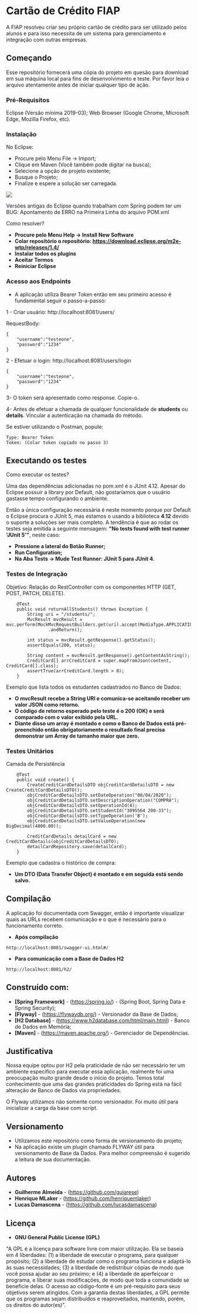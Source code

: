 # Cartão de Crédito FIAP

A FIAP resolveu criar seu próprio cartão de crédito para ser utilizado pelos alunos e para isso necessita de um sistema para gerenciamento e integração com outras empresas.

## Começando

Esse repositório fornecerá uma cópia do projeto em quesão para download em sua máquina local para fins de desenvolvimento e teste.
Por favor leia o arquivo atentamente antes de iniciar qualquer tipo de ação.

### Pré-Requisitos

Eclipse (Versão mínima 2019-03);
Web Browser (Google Chrome, Microsoft Edge, Mozilla Firefox, etc).

### Instalação

No Eclipse:
- Procure pelo Menu File -> Import;
- Clique em Maven (Você também pode digitar na busca);
- Selecione a opção de projeto existente;
- Busque o Projeto;
- Finalize e espere a solução ser carregada.

![](http://g.recordit.co/yjW5uXKND7.gif)

Versões antigas do Eclipse quando trabalham com Spring podem ter um BUG: Apontamento de ERRO na Primeira Linha do arquivo POM.xml

Como resolver?
* **Procure pelo Menu Help -> Install New Software**
* **Colar repositório o repositório: https://download.eclipse.org/m2e-wtp/releases/1.4/**
* **Instalar todos os plugins**
* **Aceitar Termos**
* **Reiniciar Eclipse**

### Acesso aos Endpoints

* A aplicação utiliza Bearer Token então em seu primeiro acesso é fundamental seguir o passo-a-passo:

1 - Criar usuário: http://localhost:8081/users/

RequestBody:
```
{
	"username":"testeone",
	"password":"1234"
}
```

2 - Efetuar o login: http://localhost:8081/users/login

```
{
	"username":"testeone",
	"password":"1234"
}
```

3- O token será apresentado como response. Copie-o.

4- Antes de efetuar a chamada de qualquer funcionalidade de **students** ou **details**. Vincular a autenticação na chamada do método. 

Se estiver utilizando o Postman, popule:
```
Type: Bearer Token 
Token: (Colar token copiado no passo 3)
```

## Executando os testes

Como executar os testes?

Uma das dependências adicionadas no pom.xml é o JUnit 4.12. Apesar do Eclipse possuir a library por Default, não gostaríamos que o usuário gastasse tempo configurando o ambiente.

Então a única configuração necessária é neste momento porque por Default o Eclipse procura o JUnit 5, mas estamos o usando a biblioteca **4.12** devido o suporte a soluções ser mais completo. A tendência é que ao rodar os testes seja emitida a seguinte mensagem: **"No tests found with test runner 'JUnit 5'"**, neste caso:

* **Pressione a lateral do Botão Runner;**
* **Run Configuration;**
* **Na Aba Tests -> Mude Test Runner: JUnit 5 para JUnit 4.**

### Testes de Integração

Objetivo: Relação do RestController com os componentes HTTP (GET, POST, PATCH, DELETE).

```
	@Test
	public void returnAllStudents() throws Exception {
		String uri = "/students/";
		MvcResult mvcResult = mvc.perform(MockMvcRequestBuilders.get(uri).accept(MediaType.APPLICATION_JSON_VALUE))
				.andReturn();

		int status = mvcResult.getResponse().getStatus();
		assertEquals(200, status);

		String content = mvcResult.getResponse().getContentAsString();
		CreditCard[] arrCreditCard = super.mapFromJson(content, CreditCard[].class);
		assertTrue(arrCreditCard.length > 0);
	}
```

Exemplo que lista todos os estudantes cadastrados no Banco de Dados:
* **O mvcResult recebe a String URI e comunica-se aceitando receber um valor JSON como retorno.**
* **O código de retorno esperado pelo teste é o 200 (OK) e será comparado com o valor exibido pela URL.**
* **Diante disso um array é montado e como o Banco de Dados está pré-preenchido então obrigatoriamente o resultado final precisa demonstrar um Array de tamanho maior que zero.**

### Testes Unitários

Camada de Persistência

```
	@Test
	public void create() {	
		CreateCreditCardDetailsDTO objCreditCardDetailsDTO = new CreateCreditCardDetailsDTO();
		objCreditCardDetailsDTO.setDateOperation("08/04/2020");
		objCreditCardDetailsDTO.setDescriptionOperation("COMPRA");
		objCreditCardDetailsDTO.setOperationId(4);
		objCreditCardDetailsDTO.setStudentId("3095564 200-33");
		objCreditCardDetailsDTO.setTypeOperation('B');
		objCreditCardDetailsDTO.setValueOperation(new BigDecimal(4000.00));
		
		CreditCardDetails detailCard = new CreditCardDetails(objCreditCardDetailsDTO);
		detailCardRepository.save(detailCard);			
	}
```
Exemplo que cadastra o histórico de compra:
* **Um DTO (Data Transfer Object) é montado e em seguida está sendo salvo.**
## Compilação

A aplicação foi documentada com Swagger, então é importante visualizar quais as URLs recebem comunicação e o que é necessário para o funcionamento correto.

* **Após compilação**
```
http://localhost:8081/swagger-ui.html#/
```

* **Para comunicação com a Base de Dados H2**
```
http://localhost:8081/h2/
```

## Construído com:

* **[Spring Framework]** - (https://spring.io/) - (Spring Boot, Spring Data e Spring Security);
* **[Flyway]** - (https://flywaydb.org/) - Versionador da Base de Dados;
* **[H2 Database]** - (https://www.h2database.com/html/main.html) - Banco de Dados em Memória;
* **[Maven]** - (https://maven.apache.org/) - Gerenciador de Dependências.

## Justificativa

Nossa equipe optou por H2 pela praticidade de não ser necessário ter um ambiente específico para executar essa aplicação, realmente foi uma preocupação muito grande desde o início do projeto. Temos total conhecimento que uma das grandes praticidades do Spring está na fácil alteração de Banco de Dados via propriedades.

O Flyway utilizamos não somente como versionador. Foi muito útil para inicializar a carga da base com script.

## Versionamento

- Utilizamos este repositório como forma de versionamento do projeto;
- Na aplicação existe um plugin chamado FLYWAY útil para versionamento de Base da Dados. Para melhor compreensão é sugerido a leitura de sua documentação.

## Autores

* **Guilherme Almeida** - (https://github.com/guiarese)
* **Henrique MLaker** - (https://github.com/henriquemlaker)
* **Lucas Damascena** - (https://github.com/lucasdamascena)

## Licença

* **GNU General Public License (GPL)**

"A GPL é a licença para software livre com maior utilização. Ela se baseia em 4 liberdades: (1) a liberdade de executar o programa, para qualquer propósito; (2) a liberdade de estudar como o programa funciona e adaptá-lo às suas necessidades; (3) a liberdade de redistribuir cópias de modo que você possa ajudar ao seu próximo; e (4) a liberdade de aperfeiçoar o programa, e liberar suas modificações, de modo que toda a comunidade se beneficie delas.
O acesso ao código-fonte é um pré-requisito para seus objetivos serem atingidos. Com a garantia destas liberdades, a GPL permite que os programas sejam distribuídos e reaproveitados, mantendo, porém, os direitos do autor(es)".
